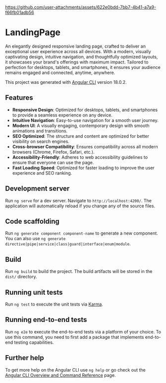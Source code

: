 


https://github.com/user-attachments/assets/622e0bdd-7bb7-4b41-a7a9-f66fb01adb56



# LandingPage

An elegantly designed responsive landing page, crafted to deliver an exceptional user experience across all devices. With a modern, visually captivating design, intuitive navigation, and thoughtfully optimized layouts, it showcases your brand's offerings with maximum impact. Tailored to perfection for desktops, tablets, and smartphones, it ensures your audience remains engaged and connected, anytime, anywhere.

This project was generated with [Angular CLI](https://github.com/angular/angular-cli) version 18.0.2.

## Features

- **Responsive Design**: Optimized for desktops, tablets, and smartphones to provide a seamless experience on any device.
- **Intuitive Navigation**: Easy-to-use navigation for a smooth user journey.
- **Modern UI**: A visually engaging, contemporary design with smooth animations and transitions.
- **SEO Optimized**: The structure and content are optimized for better visibility on search engines.
- **Cross-browser Compatibility**: Ensures compatibility across all modern browsers (Chrome, Firefox, Safari, etc.).
- **Accessibility-Friendly**: Adheres to web accessibility guidelines to ensure that everyone can use the page.
- **Fast Loading Speed**: Optimized for faster loading to improve the user experience and SEO ranking.

## Development server

Run `ng serve` for a dev server. Navigate to `http://localhost:4200/`. The application will automatically reload if you change any of the source files.

## Code scaffolding

Run `ng generate component component-name` to generate a new component. You can also use `ng generate directive|pipe|service|class|guard|interface|enum|module`.

## Build

Run `ng build` to build the project. The build artifacts will be stored in the `dist/` directory.

## Running unit tests

Run `ng test` to execute the unit tests via [Karma](https://karma-runner.github.io).

## Running end-to-end tests

Run `ng e2e` to execute the end-to-end tests via a platform of your choice. To use this command, you need to first add a package that implements end-to-end testing capabilities.

## Further help

To get more help on the Angular CLI use `ng help` or go check out the [Angular CLI Overview and Command Reference](https://angular.dev/tools/cli) page.

